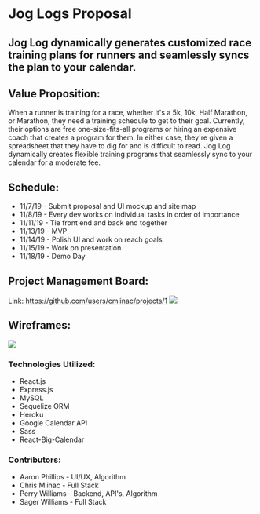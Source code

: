 # Jog Logs Proposal
## Jog Log dynamically generates customized race training plans for runners and seamlessly syncs the plan to your calendar.

## Value Proposition: 
When a runner is training for a race, whether it's a 5k, 10k, Half Marathon, or Marathon, they need a training schedule to get to their goal.  Currently, their options are free one-size-fits-all programs or hiring an expensive coach that creates a program for them.  In either case, they're given a spreadsheet that they have to dig for and is difficult to read.  Jog Log dynamically creates flexible training programs that seamlessly sync to your calendar for a moderate fee.  

## Schedule:
* 11/7/19 - Submit proposal and UI mockup and site map
* 11/8/19 - Every dev works on individual tasks in order of importance
* 11/11/19 - Tie front end and back end together
* 11/13/19 - MVP
* 11/14/19 - Polish UI and work on reach goals
* 11/15/19 - Work on presentation
* 11/18/19 - Demo Day

## Project Management Board:
Link: https://github.com/users/cmlinac/projects/1
![](https://i.imgur.com/OHYxs2C.png)


## Wireframes:
![](https://i.imgur.com/k2veoWW.jpg)

### Technologies Utilized:
* React.js
* Express.js
* MySQL
* Sequelize ORM
* Heroku
* Google Calendar API
* Sass
* React-Big-Calendar

### Contributors:
* Aaron Phillips - UI/UX, Algorithm
* Chris Mlinac - Full Stack
* Perry Williams - Backend, API's, Algorithm
* Sager Williams - Full Stack


